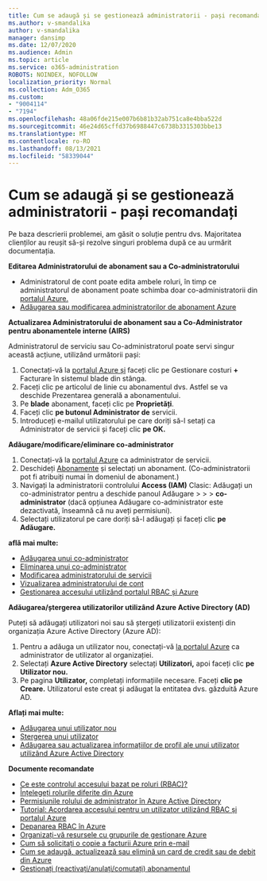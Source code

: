 ```yaml
---
title: Cum se adaugă și se gestionează administratorii - pași recomandați
ms.author: v-smandalika
author: v-smandalika
manager: dansimp
ms.date: 12/07/2020
ms.audience: Admin
ms.topic: article
ms.service: o365-administration
ROBOTS: NOINDEX, NOFOLLOW
localization_priority: Normal
ms.collection: Adm_O365
ms.custom:
- "9004114"
- "7194"
ms.openlocfilehash: 48a06fde215e007b6b81b32ab751ca8e4bba522d
ms.sourcegitcommit: 46e24d65cffd37b6988447c6738b3315303bbe13
ms.translationtype: MT
ms.contentlocale: ro-RO
ms.lasthandoff: 08/13/2021
ms.locfileid: "58339044"
---
```

# <a name="how-to-add-and-manage-administrators---recommended-steps"></a>Cum se adaugă și se gestionează administratorii - pași recomandați

Pe baza descrierii problemei, am găsit o soluție pentru dvs. Majoritatea clienților au reușit să-și rezolve singuri problema după ce au urmărit documentația.

**Editarea Administratorului de abonament sau a Co-administratorului**

- Administratorul de cont poate edita ambele roluri, în timp ce administratorul de abonament poate schimba doar co-administratorii din [portalul Azure.](https://ms.portal.azure.com/#home)
- [Adăugarea sau modificarea administratorilor de abonament Azure](https://docs.microsoft.com/azure/cost-management-billing/manage/add-change-subscription-administrator)

**Actualizarea Administratorului de abonament sau a Co-Administrator pentru abonamentele interne (AIRS)**

Administratorul de serviciu sau Co-administratorul poate servi singur această acțiune, utilizând următorii pași:

1. Conectați-vă la [portalul Azure și](https://ms.portal.azure.com/#home) faceți clic pe Gestionare costuri **+** Facturare în sistemul blade din stânga.
2. Faceți clic pe articolul de linie cu abonamentul dvs. Astfel se va deschide Prezentarea generală a abonamentului.
3. Pe **blade** abonament, faceți clic pe **Proprietăți**. 
4. Faceți clic **pe butonul Administrator de** servicii.
5. Introduceți e-mailul utilizatorului pe care doriți să-l setați ca Administrator de servicii și faceți clic **pe OK.**

**Adăugare/modificare/eliminare co-administrator**

1. Conectați-vă la [portalul Azure](https://ms.portal.azure.com/#home) ca administrator de servicii.
2. Deschideți [Abonamente](https://ms.portal.azure.com/#blade/Microsoft_Azure_Billing/SubscriptionsBlade) și selectați un abonament. (Co-administratorii pot fi atribuiți numai în domeniul de abonament.)
3. Navigați la administratorii controlului **Access (IAM)** Clasic: Adăugați un co-administrator pentru a deschide panoul Adăugare  >    >    >   **co-administrator** (dacă opțiunea Adăugare co-administrator este dezactivată, înseamnă că nu aveți permisiuni).
4. Selectați utilizatorul pe care doriți să-l adăugați și faceți clic **pe Adăugare.**

**află mai multe:**
- [Adăugarea unui co-administrator](https://docs.microsoft.com/azure/role-based-access-control/classic-administrators)
- [Eliminarea unui co-administrator](https://docs.microsoft.com/azure/role-based-access-control/classic-administrators)
- [Modificarea administratorului de servicii](https://docs.microsoft.com/azure/role-based-access-control/classic-administrators)
- [Vizualizarea administratorului de cont](https://docs.microsoft.com/azure/role-based-access-control/classic-administrators)
- [Gestionarea accesului utilizând portalul RBAC și Azure](https://docs.microsoft.com/azure/role-based-access-control/role-assignments-portal)

**Adăugarea/ștergerea utilizatorilor utilizând Azure Active Directory (AD)**

Puteți să adăugați utilizatori noi sau să ștergeți utilizatorii existenți din organizația Azure Active Directory (Azure AD):

1. Pentru a adăuga un utilizator nou, conectați-vă [la portalul Azure](https://ms.portal.azure.com/#home) ca administrator de utilizator al organizației.
2. Selectați **Azure Active Directory** selectați **Utilizatori,** apoi faceți clic **pe Utilizator nou.**
3. Pe pagina **Utilizator,** completați informațiile necesare. Faceți **clic pe Creare.** Utilizatorul este creat și adăugat la entitatea dvs. găzduită Azure AD.

**Aflați mai multe:**

- [Adăugarea unui utilizator nou](https://docs.microsoft.com/azure/active-directory/fundamentals/add-users-azure-active-directory)
- [Ștergerea unui utilizator](https://docs.microsoft.com/azure/active-directory/fundamentals/add-users-azure-active-directory)
- [Adăugarea sau actualizarea informațiilor de profil ale unui utilizator utilizând Azure Active Directory](https://docs.microsoft.com/azure/active-directory/fundamentals/active-directory-users-profile-azure-portal)

**Documente recomandate**

- [Ce este controlul accesului bazat pe roluri (RBAC)?](https://docs.microsoft.com/azure/role-based-access-control/overview)
- [Înțelegeți rolurile diferite din Azure](https://docs.microsoft.com/azure/role-based-access-control/rbac-and-directory-admin-roles)
- [Permisiunile rolului de administrator în Azure Active Directory](https://docs.microsoft.com/azure/active-directory/roles/permissions-reference)
- [Tutorial: Acordarea accesului pentru un utilizator utilizând RBAC și portalul Azure](https://docs.microsoft.com/azure/role-based-access-control/quickstart-assign-role-user-portal)
- [Depanarea RBAC în Azure](https://docs.microsoft.com/azure/role-based-access-control/troubleshooting)
- [Organizați-vă resursele cu grupurile de gestionare Azure](https://docs.microsoft.com/azure/governance/management-groups/overview)
- [Cum să solicitați o copie a facturii Azure prin e-mail](https://azure.microsoft.com/blog/azure-email-invoices/)
- [Cum se adaugă, actualizează sau elimină un card de credit sau de debit din Azure](https://docs.microsoft.com/azure/cost-management-billing/manage/change-credit-card)
- [Gestionați (reactivați/anulați/comutați) abonamentul](https://docs.microsoft.com/azure/cost-management-billing/manage/subscription-disabled)



